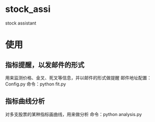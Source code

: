 # stock_assi
stock assistant

# 使用
## 指标提醒，以发邮件的形式
用来监测价格、金叉、死叉等信息，并以邮件的形式做提醒
邮件地址配置：Config.py
命令：python fit.py

## 指标曲线分析
对多支股票的某种指标画曲线，用来做分析
命令：python analysis.py


